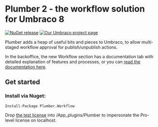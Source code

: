 # Plumber 2 - the workflow solution for Umbraco 8

[![NuGet release](https://img.shields.io/nuget/dt/Plumber.Workflow.svg)](https://www.nuget.org/packages/Plumber.Workflow)
[![Our Umbraco project page](https://img.shields.io/badge/our-umbraco-brightgreen.svg)](https://our.umbraco.org/projects/backoffice-extensions/plumber-workflow-for-umbraco)

Plumber adds a heap of useful bits and pieces to Umbraco, to allow multi-staged workflow approval for publish/unpublish actions. 

In the backoffice, the new Workflow section has a documentation tab with detailed explanation of features and processes, or you can [read the documentation here](DOCS.md).

## Get started

### Install via Nuget:

```Install-Package Plumber.Workflow```

Drop [the test license](test.lic) into /App_plugins/Plumber to impersonate the Pro-level license on localhost.
